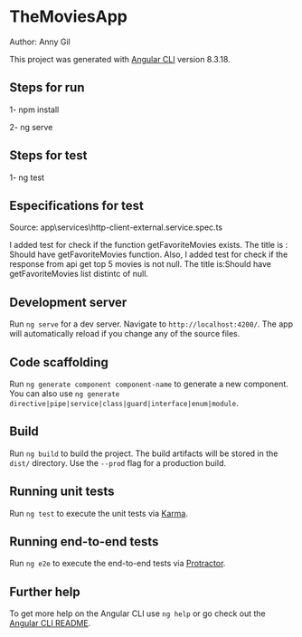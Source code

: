 # TheMoviesApp
Author: Anny Gil

This project was generated with [Angular CLI](https://github.com/angular/angular-cli) version 8.3.18.

## Steps for run

1- npm install

2- ng serve

## Steps for test

1- ng test

## Especifications for test
Source: app\services\http-client-external.service.spec.ts

I added test for check if the function getFavoriteMovies exists. The title is : Should have getFavoriteMovies function.
Also, I added test for check if the response from api get top 5 movies is not null. The title is:Should have getFavoriteMovies list distintc of null.

## Development server

Run `ng serve` for a dev server. Navigate to `http://localhost:4200/`. The app will automatically reload if you change any of the source files.

## Code scaffolding

Run `ng generate component component-name` to generate a new component. You can also use `ng generate directive|pipe|service|class|guard|interface|enum|module`.

## Build

Run `ng build` to build the project. The build artifacts will be stored in the `dist/` directory. Use the `--prod` flag for a production build.

## Running unit tests

Run `ng test` to execute the unit tests via [Karma](https://karma-runner.github.io).

## Running end-to-end tests

Run `ng e2e` to execute the end-to-end tests via [Protractor](http://www.protractortest.org/).

## Further help

To get more help on the Angular CLI use `ng help` or go check out the [Angular CLI README](https://github.com/angular/angular-cli/blob/master/README.md).
